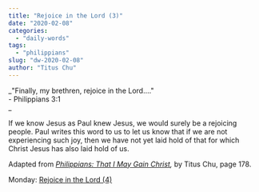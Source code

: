 ```yaml
---
title: "Rejoice in the Lord (3)"
date: "2020-02-08"
categories: 
  - "daily-words"
tags: 
  - "philippians"
slug: "dw-2020-02-08"
author: "Titus Chu"
---
```


_"Finally, my brethren, rejoice in the Lord...."  
\- Philippians 3:1  
_

If we know Jesus as Paul knew Jesus, we would surely be a rejoicing people. Paul writes this word to us to let us know that if we are not experiencing such joy, then we have not yet laid hold of that for which Christ Jesus has also laid hold of us.

Adapted from _[Philippians: That I May Gain Christ](/book-philippians "Go to the listing for this book."),_ by Titus Chu, page 178.

Monday: [Rejoice in the Lord (4)](/dw-2020-02-10)
